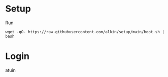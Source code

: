 # Setup

Run

    wget -qO- https://raw.githubusercontent.com/alkin/setup/main/boot.sh | bash

# Login

atuin
